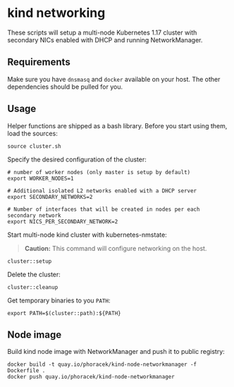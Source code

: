 # kind networking

These scripts will setup a multi-node Kubernetes 1.17 cluster with secondary
NICs enabled with DHCP and running NetworkManager.

## Requirements

Make sure you have `dnsmasq` and `docker` available on your host. The other
dependencies should be pulled for you.

## Usage

Helper functions are shipped as a bash library. Before you start using them,
load the sources:

```shell
source cluster.sh
```

Specify the desired configuration of the cluster:

```shell
# number of worker nodes (only master is setup by default)
export WORKER_NODES=1

# Additional isolated L2 networks enabled with a DHCP server
export SECONDARY_NETWORKS=2

# Number of interfaces that will be created in nodes per each secondary network
export NICS_PER_SECONDARY_NETWORK=2
```

Start multi-node kind cluster with kubernetes-nmstate:

> **Caution:** This command will configure networking on the host.

```shell
cluster::setup
```

Delete the cluster:

```shell
cluster::cleanup
```

Get temporary binaries to you `PATH`:

```shell
export PATH=$(cluster::path):${PATH}
```

## Node image

Build kind node image with NetworkManager and push it to public registry:

```shell
docker build -t quay.io/phoracek/kind-node-networkmanager -f Dockerfile .
docker push quay.io/phoracek/kind-node-networkmanager
```
